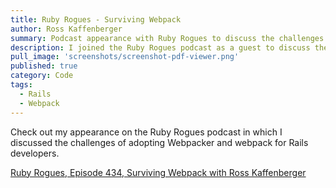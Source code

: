 ```yaml
---
title: Ruby Rogues - Surviving Webpack
author: Ross Kaffenberger
summary: Podcast appearance with Ruby Rogues to discuss the challenges of adopting webpack for Rails developers
description: I joined the Ruby Rogues podcast as a guest to discuss the challenges of adopting webpack for Rails developers. October 2019.
pull_image: 'screenshots/screenshot-pdf-viewer.png'
published: true
category: Code
tags:
  - Rails
  - Webpack
---
```


Check out my appearance on the Ruby Rogues podcast in which I discussed the challenges of adopting Webpacker and webpack for Rails developers.

[Ruby Rogues, Episode 434, Surviving Webpack with Ross Kaffenberger](https://devchat.tv/ruby-rogues/rr-434-surviving-webpack-with-ross-kaffenberger/)
